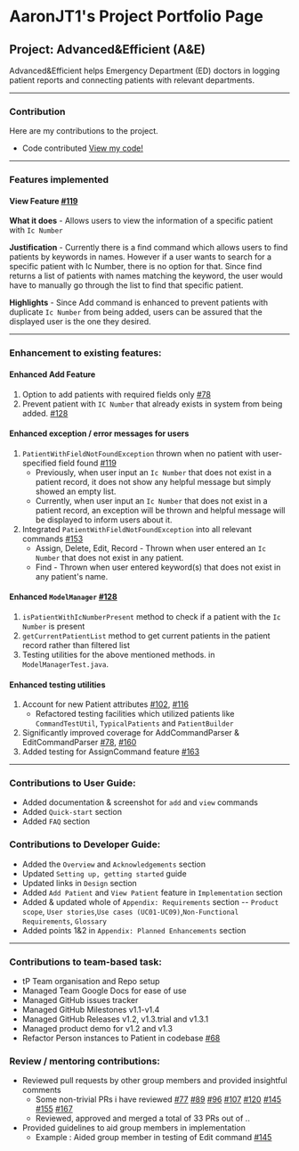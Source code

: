 # AaronJT1's Project Portfolio Page

## Project: Advanced&Efficient (A&E)

Advanced&Efficient helps Emergency Department (ED) doctors in logging patient reports and connecting patients with
relevant departments.

----------------------------------------------------------------------

### Contribution

Here are my contributions to the project.

* Code contributed
  [View my code!](https://nus-cs2103-ay2324s1.github.io/tp-dashboard/?search=aaronjt1&breakdown=true)

----------------------------------------------------------------------

### Features implemented

#### View Feature [#119](https://github.com/AY2324S1-CS2103T-T14-2/tp/pull/119)

**What it does** - Allows users to view the information of a specific patient with `Ic Number`

**Justification** - Currently there is a find command which allows users to find patients by keywords in names. However
if a user wants to search for a specific patient with Ic Number, there is no option for that. Since find returns a list
of patients with names matching the keyword, the user would have to manually go through the list to find that specific
patient.

**Highlights** - Since Add command is enhanced to prevent patients with duplicate `Ic Number` from being added, users
can be assured that the displayed user is the one they desired.


----------------------------------------------------------------------

### Enhancement to existing features:

#### Enhanced Add Feature

1. Option to add patients with required fields only [#78](https://github.com/AY2324S1-CS2103T-T14-2/tp/pull/78)
2. Prevent patient with `IC Number` that already exists in system from being
   added. [#128](https://github.com/AY2324S1-CS2103T-T14-2/tp/pull/128)

#### Enhanced exception / error messages for users

1. `PatientWithFieldNotFoundException` thrown when no patient with user-specified field
   found [#119](https://github.com/AY2324S1-CS2103T-T14-2/tp/pull/119)
    - Previously, when user input an `Ic Number` that does not exist in a patient record,
      it does not show any helpful message but simply showed an empty list.
    - Currently, when user input an `Ic Number` that does not exist in a patient record,
      an exception will be thrown and helpful message will be displayed to inform users about it.
2. Integrated `PatientWithFieldNotFoundException` into all relevant
   commands [#153](https://github.com/AY2324S1-CS2103T-T14-2/tp/pull/153)
    - Assign, Delete, Edit, Record - Thrown when user entered an `Ic Number` that does not exist in any patient.
    - Find - Thrown when user entered keyword(s) that does not exist in any patient's name.

#### Enhanced `ModelManager` [#128](https://github.com/AY2324S1-CS2103T-T14-2/tp/pull/128)

1. `isPatientWithIcNumberPresent` method to check if a patient with the `Ic Number` is present
2. `getCurrentPatientList` method to get current patients in the patient record rather than filtered list
3. Testing utilities for the above mentioned methods. in `ModelManagerTest.java`.

#### Enhanced testing utilities

1. Account for new Patient
   attributes [#102](https://github.com/AY2324S1-CS2103T-T14-2/tp/pull/102), [#116](https://github.com/AY2324S1-CS2103T-T14-2/tp/pull/116)
    - Refactored testing facilities which utilized patients like `CommandTestUtil`, `TypicalPatients`
      and `PatientBuilder`
2. Significantly improved coverage for AddCommandParser &
   EditCommandParser [#78](https://github.com/AY2324S1-CS2103T-T14-2/tp/pull/78), [#160](https://github.com/AY2324S1-CS2103T-T14-2/tp/pull/160)
3. Added testing for AssignCommand feature [#163](https://github.com/AY2324S1-CS2103T-T14-2/tp/pull/163)

----------------------------------------------------------------------

### Contributions to User Guide:

- Added documentation & screenshot for `add` and `view` commands
- Added `Quick-start` section
- Added `FAQ` section

### Contributions to Developer Guide:

- Added the `Overview` and `Acknowledgements` section
- Updated `Setting up, getting started` guide
- Updated links in `Design` section
- Added `Add Patient` and `View Patient` feature in `Implementation` section
- Added & updated
  whole of `Appendix: Requirements`
  section -- `Product scope`, `User stories`,`Use cases (UC01-UC09)`,`Non-Functional Requirements`, `Glossary`
- Added points 1&2 in `Appendix: Planned Enhancements` section

----------------------------------------------------------------------

### Contributions to team-based task:

* tP Team organisation and Repo setup
* Managed Team Google Docs for ease of use
* Managed GitHub issues tracker
* Managed GitHub Milestones v1.1-v1.4
* Managed GitHub Releases v1.2, v1.3.trial and v1.3.1
* Managed product demo for v1.2 and v1.3
* Refactor Person instances to Patient in codebase [#68](https://github.com/AY2324S1-CS2103T-T14-2/tp/pull/68)

### Review / mentoring contributions:

* Reviewed pull requests by other group members and provided insightful comments
    * Some non-trivial PRs i have
      reviewed [#77](https://github.com/AY2324S1-CS2103T-T14-2/tp/pull/77)
      [#89](https://github.com/AY2324S1-CS2103T-T14-2/tp/pull/89) [#96](https://github.com/AY2324S1-CS2103T-T14-2/tp/pull/96) [#107](https://github.com/AY2324S1-CS2103T-T14-2/tp/pull/107) [#120](https://github.com/AY2324S1-CS2103T-T14-2/tp/pull/120) [#145](https://github.com/AY2324S1-CS2103T-T14-2/tp/pull/145) [#155](https://github.com/AY2324S1-CS2103T-T14-2/tp/pull/155) [#167](https://github.com/AY2324S1-CS2103T-T14-2/tp/pull/167)
    * Reviewed, approved and merged a total of 33 PRs out of ..
* Provided guidelines to aid group members in implementation
    * Example : Aided group member in testing of Edit
      command [#145](https://github.com/AY2324S1-CS2103T-T14-2/tp/pull/145)


